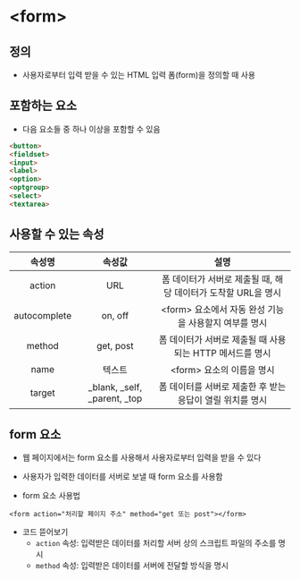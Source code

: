 # \<form>

## 정의

- 사용자로부터 입력 받을 수 있는 HTML 입력 폼(form)을 정의할 때 사용

## 포함하는 요소

- 다음 요소들 중 하나 이상을 포함할 수 있음

```html
<button>
<fieldset>
<input>
<label>
<option>
<optgroup>
<select>
<textarea>
```

## 사용할 수 있는 속성

|속성명|속성값|설명|
|:--:|:--:|:--:|
|action|URL|폼 데이터가 서버로 제출될 때, 해당 데이터가 도착할 URL을 명시|
|autocomplete|on, off|\<form> 요소에서 자동 완성 기능을 사용할지 여부를 명시|
|method|get, post|폼 데이터가 서버로 제출될 때 사용되는 HTTP 메서드를 명시|
|name|텍스트|\<form> 요소의 이름을 명시|
|target|_blank, _self, _parent, _top|폼 데이터를 서버로 제출한 후 받는 응답이 열릴 위치를 명시|

## form 요소

- 웹 페이지에서는 form 요소를 사용해서 사용자로부터 입력을 받을 수 있다
- 사용자가 입력한 데이터를 서버로 보낼 때 form 요소를 사용함

- form 요소 사용법
```
<form action="처리할 페이지 주소" method="get 또는 post"></form>
```
  - 코드 뜯어보기
    - `action` 속성: 입력받은 데이터를 처리할 서버 상의 스크립트 파일의 주소를 명시
    - `method` 속성: 입력받은 데이터를 서버에 전달할 방식을 명시

